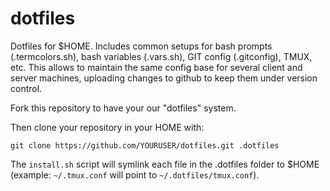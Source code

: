 # dotfiles

Dotfiles for $HOME. Includes common setups for bash prompts (.termcolors.sh), bash variables (.vars.sh), GIT config (.gitconfig), TMUX, etc. This allows to maintain the same config base for several client and server machines, uploading changes to github to keep them under version control.

Fork this repository to have your our "dotfiles" system.

Then clone your repository in your HOME with:

    git clone https://github.com/YOURUSER/dotfiles.git .dotfiles

The `install.sh` script will symlink each file in the .dotfiles folder to $HOME (example: `~/.tmux.conf` will point to `~/.dotfiles/tmux.conf`).

